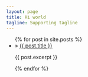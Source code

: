 ```yaml
---
layout: page
title: Hi world
tagline: Supporting tagline
---
```


<ul class="posts">
  {% for post in site.posts %}
    <li><span></span> &raquo; <a href="{{ BASE_PATH }}{{ post.url }}">{{ post.title }}</a></li>
  	<p>{{ post.excerpt }}</p>
  {% endfor %}
</ul>



